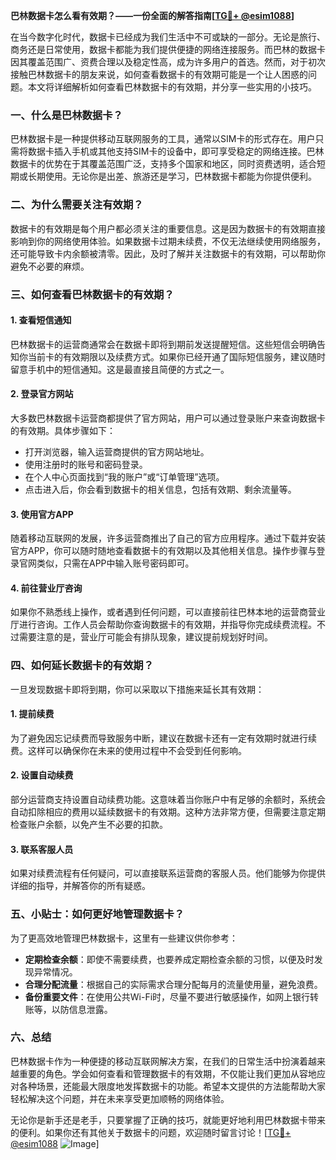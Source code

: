 **巴林数据卡怎么看有效期？——一份全面的解答指南[[TG💪+ @esim1088](https://t.me/s/esim1088)]**

在当今数字化时代，数据卡已经成为我们生活中不可或缺的一部分。无论是旅行、商务还是日常使用，数据卡都能为我们提供便捷的网络连接服务。而巴林的数据卡因其覆盖范围广、资费合理以及稳定性高，成为许多用户的首选。然而，对于初次接触巴林数据卡的朋友来说，如何查看数据卡的有效期可能是一个让人困惑的问题。本文将详细解析如何查看巴林数据卡的有效期，并分享一些实用的小技巧。

### 一、什么是巴林数据卡？

巴林数据卡是一种提供移动互联网服务的工具，通常以SIM卡的形式存在。用户只需将数据卡插入手机或其他支持SIM卡的设备中，即可享受稳定的网络连接。巴林数据卡的优势在于其覆盖范围广泛，支持多个国家和地区，同时资费透明，适合短期或长期使用。无论你是出差、旅游还是学习，巴林数据卡都能为你提供便利。

### 二、为什么需要关注有效期？

数据卡的有效期是每个用户都必须关注的重要信息。这是因为数据卡的有效期直接影响到你的网络使用体验。如果数据卡过期未续费，不仅无法继续使用网络服务，还可能导致卡内余额被清零。因此，及时了解并关注数据卡的有效期，可以帮助你避免不必要的麻烦。

### 三、如何查看巴林数据卡的有效期？

#### 1. 查看短信通知

巴林数据卡的运营商通常会在数据卡即将到期前发送提醒短信。这些短信会明确告知你当前卡的有效期限以及续费方式。如果你已经开通了国际短信服务，建议随时留意手机中的短信通知。这是最直接且简便的方式之一。

#### 2. 登录官方网站

大多数巴林数据卡运营商都提供了官方网站，用户可以通过登录账户来查询数据卡的有效期。具体步骤如下：

- 打开浏览器，输入运营商提供的官方网站地址。
- 使用注册时的账号和密码登录。
- 在个人中心页面找到“我的账户”或“订单管理”选项。
- 点击进入后，你会看到数据卡的相关信息，包括有效期、剩余流量等。

#### 3. 使用官方APP

随着移动互联网的发展，许多运营商推出了自己的官方应用程序。通过下载并安装官方APP，你可以随时随地查看数据卡的有效期以及其他相关信息。操作步骤与登录官网类似，只需在APP中输入账号密码即可。

#### 4. 前往营业厅咨询

如果你不熟悉线上操作，或者遇到任何问题，可以直接前往巴林本地的运营商营业厅进行咨询。工作人员会帮助你查询数据卡的有效期，并指导你完成续费流程。不过需要注意的是，营业厅可能会有排队现象，建议提前规划好时间。

### 四、如何延长数据卡的有效期？

一旦发现数据卡即将到期，你可以采取以下措施来延长其有效期：

#### 1. 提前续费

为了避免因忘记续费而导致服务中断，建议在数据卡还有一定有效期时就进行续费。这样可以确保你在未来的使用过程中不会受到任何影响。

#### 2. 设置自动续费

部分运营商支持设置自动续费功能。这意味着当你账户中有足够的余额时，系统会自动扣除相应的费用以延续数据卡的有效期。这种方法非常方便，但需要注意定期检查账户余额，以免产生不必要的扣款。

#### 3. 联系客服人员

如果对续费流程有任何疑问，可以直接联系运营商的客服人员。他们能够为你提供详细的指导，并解答你的所有疑惑。

### 五、小贴士：如何更好地管理数据卡？

为了更高效地管理巴林数据卡，这里有一些建议供你参考：

- **定期检查余额**：即使不需要续费，也要养成定期检查余额的习惯，以便及时发现异常情况。
- **合理分配流量**：根据自己的实际需求合理分配每月的流量使用量，避免浪费。
- **备份重要文件**：在使用公共Wi-Fi时，尽量不要进行敏感操作，如网上银行转账等，以防信息泄露。

### 六、总结

巴林数据卡作为一种便捷的移动互联网解决方案，在我们的日常生活中扮演着越来越重要的角色。学会如何查看和管理数据卡的有效期，不仅能让我们更加从容地应对各种场景，还能最大限度地发挥数据卡的功能。希望本文提供的方法能帮助大家轻松解决这个问题，并在未来享受更加顺畅的网络体验。

无论你是新手还是老手，只要掌握了正确的技巧，就能更好地利用巴林数据卡带来的便利。如果你还有其他关于数据卡的问题，欢迎随时留言讨论！[[TG💪+ @esim1088](https://t.me/s/esim1088) ![Image](https://i.postimg.cc/4NQfJmqS/Snipaste-2025-05-13-00-14-12.png)]